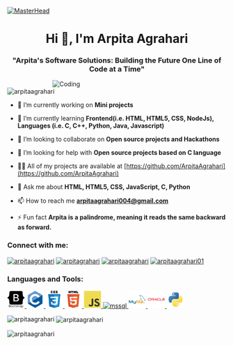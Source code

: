 [![MasterHead](https://media.licdn.com/dms/image/D563DAQFIJGy_J4EvYA/image-scale_191_1128/0/1666883668428?e=1675425600&v=beta&t=q5S0E-n5z-gDvzZPdOvK7oorksu-JESWk3DdbbvU2ss)](https://ArpitaAgrahari.in)
<h1 align="center">Hi 👋, I'm Arpita Agrahari</h1>
<h3 align="center">"Arpita's Software Solutions: Building the Future One Line of Code at a Time"</h3>
<img align="right" alt="Coding" width="400" src="https://media.tenor.com/rePDfDWO3XoAAAAd/hacking.gif">

<p align="left"> <img src="https://komarev.com/ghpvc/?username=arpitaagrahari&label=Profile%20views&color=0e75b6&style=flat" alt="arpitaagrahari" /> </p>

- 🔭 I’m currently working on **Mini projects**

- 🌱 I’m currently learning **Frontend(i.e. HTML, HTML5, CSS, NodeJs), Languages (i.e. C, C++, Python, Java, Javascript)**

- 👯 I’m looking to collaborate on **Open source projects and Hackathons**

- 🤝 I’m looking for help with **Open source projects based on C language**

- 👨‍💻 All of my projects are available at [https://github.com/ArpitaAgrahari](https://github.com/ArpitaAgrahari)

- 💬 Ask me about **HTML, HTML5, CSS, JavaScript, C, Python**

- 📫 How to reach me **arpitaagrahari004@gmail.com**

- ⚡ Fun fact **Arpita is a palindrome, meaning it reads the same backward as forward.**

<h3 align="left">Connect with me:</h3>
<p align="left">
<a href="https://linkedin.com/in/arpitaagrahari" target="blank"><img align="center" src="https://raw.githubusercontent.com/rahuldkjain/github-profile-readme-generator/master/src/images/icons/Social/linked-in-alt.svg" alt="arpitaagrahari" height="30" width="40" /></a>
<a href="https://stackoverflow.com/users/arpitagrahari" target="blank"><img align="center" src="https://raw.githubusercontent.com/rahuldkjain/github-profile-readme-generator/master/src/images/icons/Social/stack-overflow.svg" alt="arpitagrahari" height="30" width="40" /></a>
<a href="https://www.codechef.com/users/arpitaagrahari" target="blank"><img align="center" src="https://cdn.jsdelivr.net/npm/simple-icons@3.1.0/icons/codechef.svg" alt="arpitaagrahari" height="30" width="40" /></a>
<a href="https://www.hackerrank.com/arpitaagrahari01" target="blank"><img align="center" src="https://raw.githubusercontent.com/rahuldkjain/github-profile-readme-generator/master/src/images/icons/Social/hackerrank.svg" alt="arpitaagrahari01" height="30" width="40" /></a>
</p>

<h3 align="left">Languages and Tools:</h3>
<p align="left"> <a href="https://getbootstrap.com" target="_blank" rel="noreferrer"> <img src="https://raw.githubusercontent.com/devicons/devicon/master/icons/bootstrap/bootstrap-plain-wordmark.svg" alt="bootstrap" width="40" height="40"/> </a> <a href="https://www.cprogramming.com/" target="_blank" rel="noreferrer"> <img src="https://raw.githubusercontent.com/devicons/devicon/master/icons/c/c-original.svg" alt="c" width="40" height="40"/> </a> <a href="https://www.w3schools.com/css/" target="_blank" rel="noreferrer"> <img src="https://raw.githubusercontent.com/devicons/devicon/master/icons/css3/css3-original-wordmark.svg" alt="css3" width="40" height="40"/> </a> <a href="https://www.w3.org/html/" target="_blank" rel="noreferrer"> <img src="https://raw.githubusercontent.com/devicons/devicon/master/icons/html5/html5-original-wordmark.svg" alt="html5" width="40" height="40"/> </a> <a href="https://developer.mozilla.org/en-US/docs/Web/JavaScript" target="_blank" rel="noreferrer"> <img src="https://raw.githubusercontent.com/devicons/devicon/master/icons/javascript/javascript-original.svg" alt="javascript" width="40" height="40"/> </a> <a href="https://www.microsoft.com/en-us/sql-server" target="_blank" rel="noreferrer"> <img src="https://www.svgrepo.com/show/303229/microsoft-sql-server-logo.svg" alt="mssql" width="40" height="40"/> </a> <a href="https://www.mysql.com/" target="_blank" rel="noreferrer"> <img src="https://raw.githubusercontent.com/devicons/devicon/master/icons/mysql/mysql-original-wordmark.svg" alt="mysql" width="40" height="40"/> </a> <a href="https://www.oracle.com/" target="_blank" rel="noreferrer"> <img src="https://raw.githubusercontent.com/devicons/devicon/master/icons/oracle/oracle-original.svg" alt="oracle" width="40" height="40"/> </a> <a href="https://www.python.org" target="_blank" rel="noreferrer"> <img src="https://raw.githubusercontent.com/devicons/devicon/master/icons/python/python-original.svg" alt="python" width="40" height="40"/> </a> </p>

<p><img align="left" src="https://github-readme-stats.vercel.app/api/top-langs?username=arpitaagrahari&show_icons=true&locale=en&layout=compact" alt="arpitaagrahari" /></p>

<p>&nbsp;<img align="center" src="https://github-readme-stats.vercel.app/api?username=arpitaagrahari&show_icons=true&locale=en" alt="arpitaagrahari" /></p>

<p><img align="center" src="https://github-readme-streak-stats.herokuapp.com/?user=arpitaagrahari&" alt="arpitaagrahari" /></p>
